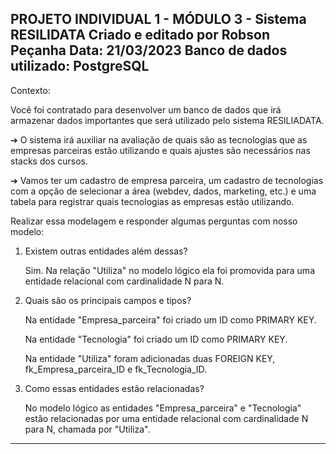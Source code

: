 PROJETO INDIVIDUAL 1 - MÓDULO 3 - Sistema RESILIDATA
Criado e editado por Robson Peçanha
Data: 21/03/2023
Banco de dados utilizado: PostgreSQL
-------------------------------------------------------------------------

Contexto:


Você foi contratado para desenvolver um banco de dados que irá armazenar
dados importantes que será utilizado pelo sistema RESILIADATA.

➔ O sistema irá auxiliar na avaliação de quais são as tecnologias que as
empresas parceiras estão utilizando e quais ajustes são necessários nas
stacks dos cursos.

➔ Vamos ter um cadastro de empresa parceira, um cadastro de tecnologias com
a opção de selecionar a área (webdev, dados, marketing, etc.) e uma tabela
para registrar quais tecnologias as empresas estão utilizando.


Realizar essa modelagem e responder algumas perguntas
com nosso modelo:


1. Existem outras entidades além dessas?

    Sim. Na relação "Utiliza" no modelo lógico ela foi promovida para uma entidade relacional com cardinalidade N para N.

3. Quais são os principais campos e tipos?

    Na entidade "Empresa_parceira" foi criado um ID como PRIMARY KEY.

    Na entidade "Tecnologia" foi criado um ID como PRIMARY KEY.

    Na entidade "Utiliza" foram adicionadas duas FOREIGN KEY, fk_Empresa_parceira_ID e fk_Tecnologia_ID.

5. Como essas entidades estão relacionadas?

    No modelo lógico as entidades "Empresa_parceira" e "Tecnologia" estão relacionadas por uma entidade relacional com cardinalidade N para N, chamada por "Utiliza".
    
----------------------------------------------------------------------------------------------------------


